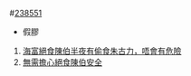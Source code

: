 #[238551](https://lihkg.com/profile/238551)

- 假膠

1. [海富絕食陳伯半夜有偷食朱古力，唔會有危險](https://lihkg.com/thread/1296597/page/1)
2. [無需擔心絕食陳伯安全](https://lihkg.com/thread/1296551/page/1)